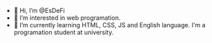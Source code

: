 - 👋 Hi, I’m @EsDeFi
- 👀 I’m interested in web programation.
- 🌱 I’m currently learning HTML, CSS, JS and English language. I'm a programation student at university.

<!---
EsDeFi/EsDeFi is a ✨ special ✨ repository because its `README.md` (this file) appears on your GitHub profile.
You can click the Preview link to take a look at your changes.
--->
